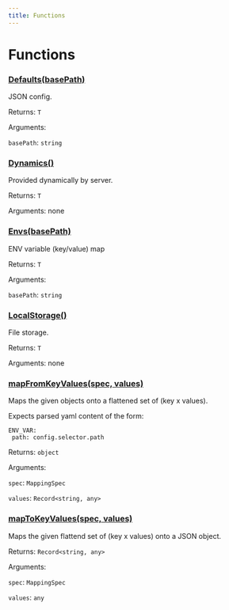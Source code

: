 ```yaml
---
title: Functions
---
```

# Functions
### [Defaults(basePath)](https://github.com/dxos/protocols/blob/main/packages/sdk/config/src/loaders/index.ts#L53)


JSON config.

Returns: <code>T</code>

Arguments: 

`basePath`: <code>string</code>
### [Dynamics()](https://github.com/dxos/protocols/blob/main/packages/sdk/config/src/loaders/index.ts#L40)


Provided dynamically by server.

Returns: <code>T</code>

Arguments: none
### [Envs(basePath)](https://github.com/dxos/protocols/blob/main/packages/sdk/config/src/loaders/index.ts#L45)


ENV variable (key/value) map

Returns: <code>T</code>

Arguments: 

`basePath`: <code>string</code>
### [LocalStorage()](https://github.com/dxos/protocols/blob/main/packages/sdk/config/src/loaders/index.ts#L35)


File storage.

Returns: <code>T</code>

Arguments: none
### [mapFromKeyValues(spec, values)](https://github.com/dxos/protocols/blob/main/packages/sdk/config/src/config.ts#L31)


Maps the given objects onto a flattened set of (key x values).

Expects parsed yaml content of the form:

 ```
ENV_VAR:
  path: config.selector.path
```

Returns: <code>object</code>

Arguments: 

`spec`: <code>MappingSpec</code>

`values`: <code>Record&lt;string, any&gt;</code>
### [mapToKeyValues(spec, values)](https://github.com/dxos/protocols/blob/main/packages/sdk/config/src/config.ts#L77)


Maps the given flattend set of (key x values) onto a JSON object.

Returns: <code>Record&lt;string, any&gt;</code>

Arguments: 

`spec`: <code>MappingSpec</code>

`values`: <code>any</code>